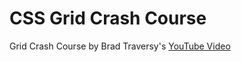 # CSS Grid Crash Course

Grid Crash Course by Brad Traversy's [YouTube Video](https://youtu.be/0xMQfnTU6oo)
